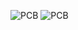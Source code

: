 ![PCB](https://raw.github.com/gctechshop/gcduino/master/GCDuino.jpg)
![PCB](https://raw.github.com/gctechshop/gcduino/master/GCD_MiniMoto.jpg)
